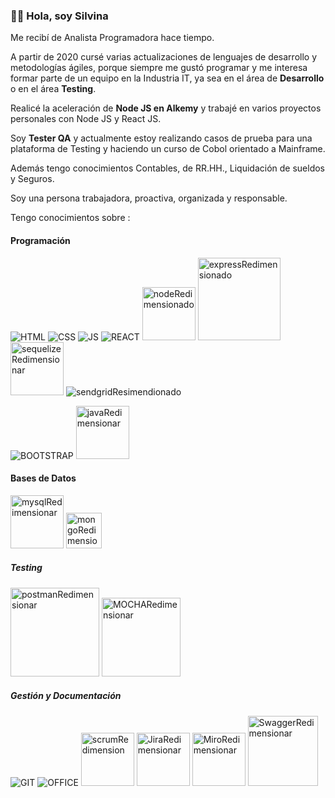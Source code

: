 ### 👋🏻 **Hola, soy Silvina**

Me recibí de Analista Programadora hace tiempo. 

A partir de 2020 cursé varias actualizaciones de lenguajes de desarrollo y metodologías ágiles, porque siempre me gustó programar y me interesa formar parte de un equipo en la Industria IT, ya sea en el área de **Desarrollo** o en el área **Testing**.

Realicé la aceleración de **Node JS en Alkemy** y trabajé en varios proyectos personales con Node JS y React JS.

Soy **Tester QA** y actualmente estoy realizando casos de prueba para una plataforma de Testing y haciendo un curso de Cobol orientado a Mainframe.

Además tengo conocimientos Contables, de RR.HH., Liquidación de sueldos y Seguros.

Soy una persona trabajadora, proactiva, organizada y responsable.



Tengo conocimientos sobre : 


#### Programación
 
![HTML](https://user-images.githubusercontent.com/77582867/141662514-db0d47ee-6135-44e3-ac75-c5d738fcc037.png)
![CSS](https://user-images.githubusercontent.com/77582867/141662517-6e01753f-6443-49d4-8d9e-309ccb14c4e8.png)
![JS](https://user-images.githubusercontent.com/77582867/141662702-21695e9c-05e0-4026-890c-7744fa48fbbb.png)
![REACT](https://user-images.githubusercontent.com/77582867/141662734-dba5d0a1-a0a6-449f-ac65-1a94bd59ae8f.png)
<img width="85" alt="nodeRedimensionado" src="https://github.com/SLRonzoni/SLRonzoni/assets/77582867/e4aa725f-eca9-47b2-a1e4-8ca0e76d16ac">
<img width="132" alt="expressRedimensionado" src="https://github.com/SLRonzoni/SLRonzoni/assets/77582867/df9e93f4-a249-4e63-923a-2b02950cad83">
<img width="85" alt="sequelizeRedimensionar" src="https://github.com/SLRonzoni/SLRonzoni/assets/77582867/e4f6f29a-44f8-4dbb-91ab-dd230cf27352">
![sendgridResimendionado](https://github.com/SLRonzoni/SLRonzoni/assets/77582867/4dcca00d-d97d-494b-8747-a9686332005f)

![BOOTSTRAP](https://user-images.githubusercontent.com/77582867/141662647-26828224-5fdc-4a93-890e-f0d9541985c4.png)
<img width="85" alt="javaRedimensionar" src="https://github.com/SLRonzoni/SLRonzoni/assets/77582867/b9bea072-9ad3-4042-8038-6827e814e0d1">

#### Bases de Datos
<img width="85" alt="mysqlRedimensionar" src="https://github.com/SLRonzoni/SLRonzoni/assets/77582867/d460fe0a-995e-4bdf-9747-c52e3ef75902">
<img width="57" alt="mongoRedimensionar" src="https://github.com/SLRonzoni/SLRonzoni/assets/77582867/e35b7781-bf80-4393-a304-a7169bd36eb6">

##### Testing
<img width="142" alt="postmanRedimensionar" src="https://github.com/SLRonzoni/SLRonzoni/assets/77582867/0be3433b-b26f-4e60-bc70-b1073b6084df">
<img width="126" alt="MOCHARedimensionar" src="https://github.com/SLRonzoni/SLRonzoni/assets/77582867/f41fdc8a-dcd9-4df3-ba21-d2cff6ff255f">
  
##### Gestión y Documentación
![GIT](https://user-images.githubusercontent.com/77582867/141662651-0537e50e-fa97-4b9c-8f17-c856e2cdd60c.png)
![OFFICE](https://user-images.githubusercontent.com/77582867/141663152-a7efd745-af62-4a89-8361-4495b1c0ed81.png)
<img width="85" alt="scrumRedimension" src="https://github.com/SLRonzoni/SLRonzoni/assets/77582867/771df7cc-309a-4e9a-948c-110a966aa81d">
<img width="85" alt="JiraRedimensionar" src="https://github.com/SLRonzoni/SLRonzoni/assets/77582867/efe4be4c-d9af-4a3e-a01b-d22ec195a5fd">
<img width="85" alt="MiroRedimensionar" src="https://github.com/SLRonzoni/SLRonzoni/assets/77582867/8d72db7c-7611-4c0c-86bc-258b06d908cd">
<img width="112" alt="SwaggerRedimensionar" src="https://github.com/SLRonzoni/SLRonzoni/assets/77582867/57b2dd62-5fd2-48ed-b212-77bb39f4706b">
